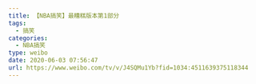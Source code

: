 ```yaml
---
title: 【NBA搞笑】最糟糕版本第1部分
tags:
  - 搞笑
categories:
  - NBA搞笑
type: weibo
date: 2020-06-03 07:56:47
url: https://www.weibo.com/tv/v/J4SQMu1Yb?fid=1034:4511639375118344
---
```


<!-- more -->